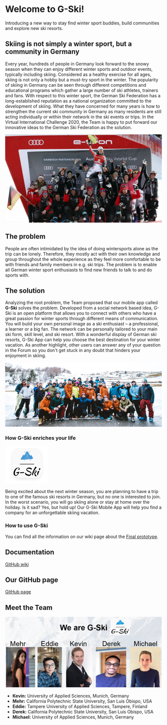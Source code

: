 # Welcome to G-Ski!
Introducing a new way to stay find winter sport buddies, build communities and explore new ski resorts.

## Skiing is not simply a winter sport, but a community in Germany
Every year, hundreds of people in Germany look forward to the snowy season when they can enjoy different winter sports and outdoor events, typically including skiing. Considered as a healthy exercise for all ages, skiing is not only a hobby but a must-try sport in the winter. The popularity of skiing in Germany can be seen through different competitions and educational programs which gather a large number of ski athletes, trainers and fans. With respect to this winter sport, the German Ski Federation has a long-established reputation as a national organization committed to the development of skiing. What they have concerned for many years is how to strengthen the current ski community in Germany as many residents are still acting individually or within their network in the ski events or trips. In the Virtual International Challenge 2020, the Team is happy to put forward our innovative ideas to the German Ski Federation as the solution. 

![skicommunity2](https://github.com/gxc-international-innovation-challenge/gxc-team-24/blob/main/Skicommunity1.webp)

## The problem
People are often intimidated by the idea of doing wintersports alone as the trip can be lonely. Therefore, they mostly act with their own knowledge and group throughout the whole experience as they feel more comfortable to be with friends and family members in e.g. ski trips. The problem is to enable all German winter sport enthusiasts to find new friends to talk to and do sports with.

## The solution
Analyzing the root problem, the Team proposed that our mobile app called **G-Ski** solves the problem. Developed from a social network based idea, G-Ski is an open platform that allows you to connect with others who have a great passion for winter sports through different means of communication. You will build your own personal image as a ski enthusiast – a professional, a learner or a big fan. The network can be personally tailored to your main ski form, skill level, and ski resort. With a wonderful display of German ski resorts, G-Ski App can help you choose the best destination for your winter vacation. As another highlight, other users can answer any of your question in the Forum so you don't get stuck in any doubt that hinders your enjoyment in skiing.

![skicommunity](https://github.com/gxc-international-innovation-challenge/gxc-team-24/blob/main/Skicommunity.jpg)

### How G-Ski enriches your life
![gski](https://github.com/gxc-international-innovation-challenge/gxc-team-24/blob/main/gski.png)

Being excited about the next winter season, you are planning to have a trip to one of the famous ski resorts in Germany, but no one is interested to join. In the worst scenario, you will go skiing alone or stay at home over the holiday. Is it sad? Yes, but hold up! Our G-Ski Mobile App will help you find a company for an unforgettable skiing vacation.

### How to use G-Ski
You can find all the information on our wiki page about the [Final prototype](https://github.com/gxc-international-innovation-challenge/gxc-team-24/wiki/Final-prototype).

## Documentation
[GitHub wiki](https://github.com/gxc-international-innovation-challenge/gxc-team-24/wiki)

## Our GitHub page
[GitHub page](https://gxc-international-innovation-challenge.github.io/gxc-team-24)

## Meet the Team
![Teamphoto](https://github.com/gxc-international-innovation-challenge/gxc-team-24/blob/main/Team.PNG)
* **Kevin:** University of Applied Sciences, Munich, Germany
* **Mehr:** California Polytechnic State University, San Luis Obispo, USA
* **Eddie:** Tampere University of Applied Sciences, Tampere, Finland
* **Derek:** California Polytechnic State University, San Luis Obispo, USA
* **Michael:** University of Applied Sciences, Munich, Germany
